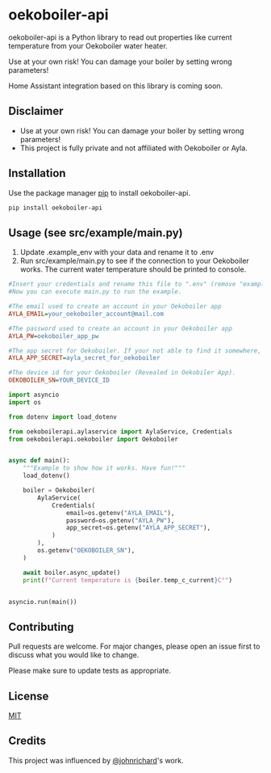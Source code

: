 # oekoboiler-api

oekoboiler-api is a Python library to read out properties like current temperature from your Oekoboiler water heater.

Use at your own risk! You can damage your boiler by setting wrong parameters!

Home Assistant integration based on this library is coming soon.

## Disclaimer
- Use at your own risk! You can damage your boiler by setting wrong parameters!
- This project is fully private and not affiliated with Oekoboiler or Ayla. 

## Installation

Use the package manager [pip](https://pip.pypa.io/en/stable/) to install oekoboiler-api.

```bash
pip install oekoboiler-api
```

## Usage (see src/example/main.py)

1. Update .example_env with your data and rename it to .env
2. Run src/example/main.py to see if the connection to your Oekoboiler works. The current water temperature should be printed to console.

```cfg
#Insert your credentials and rename this file to ".env" (remove "example_env"). 
#Now you can execute main.py to run the example.

#The email used to create an account in your Oekoboiler app
AYLA_EMAIL=your_oekoboiler_account@mail.com

#The password used to create an account in your Oekoboiler app
AYLA_PW=oekoboiler_app_pw

#The app secret for Oekoboiler. If your not able to find it somewhere, ask Oekoboiler!
AYLA_APP_SECRET=ayla_secret_for_oekoboiler

#The device id for your Oekoboiler (Revealed in Oekobiler App). 
OEKOBOILER_SN=YOUR_DEVICE_ID 
```

```python
import asyncio
import os

from dotenv import load_dotenv

from oekoboilerapi.aylaservice import AylaService, Credentials
from oekoboilerapi.oekoboiler import Oekoboiler


async def main():
    """Example to show how it works. Have fun!"""
    load_dotenv()

    boiler = Oekoboiler(
        AylaService(
            Credentials(
                email=os.getenv("AYLA_EMAIL"),
                password=os.getenv("AYLA_PW"),
                app_secret=os.getenv("AYLA_APP_SECRET"),
            )
        ),
        os.getenv("OEKOBOILER_SN"),
    )

    await boiler.async_update()
    print(f"Current temperature is {boiler.temp_c_current}C°")


asyncio.run(main())

```

## Contributing

Pull requests are welcome. For major changes, please open an issue first
to discuss what you would like to change.

Please make sure to update tests as appropriate.

## License

[MIT](https://choosealicense.com/licenses/mit/)

## Credits
This project was influenced by [@johnrichard](https://github.com/johannrichard)'s work.
